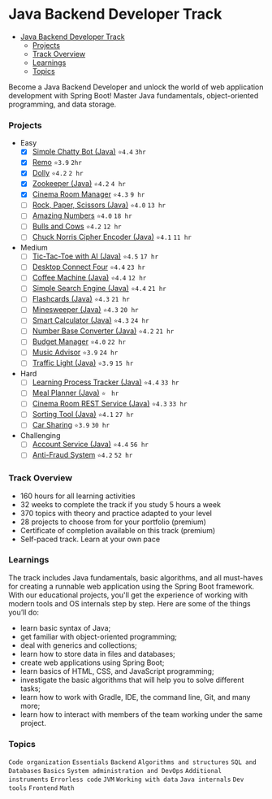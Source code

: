 # Java Backend Developer Track
- [Java Backend Developer Track](#java-backend-developer-track)
    - [Projects](#projects)
    - [Track Overview](#track-overview)
    - [Learnings](#learnings)
    - [Topics](#topics)

Become a Java Backend Developer and unlock the world of web application development with Spring Boot! Master Java fundamentals, object-oriented programming, and data storage.

### Projects
- Easy
  - [x] [Simple Chatty Bot (Java)](./ChattyBot/ChattyBot/README.md) `⭐4.4` `3hr`
  - [x] [Remo](./Remo/README.md) `⭐3.9` `2hr`
  - [x] [Dolly](./Dolly/README.md) `⭐4.2` `2 hr`
  - [x] [Zookeeper (Java)](./Zookeeper/README.md) `⭐4.2` `4 hr`
  - [x] [Cinema Room Manager](./CinemaRoomManager/README.md) `⭐4.3` `9 hr`
  - [ ] [Rock, Paper, Scissors (Java)](./RockPaperScissors/README.md) `⭐4.0` `13 hr`
  - [ ] [Amazing Numbers](./README.md) `⭐4.0` `18 hr`
  - [ ] [Bulls and Cows](./README.md) `⭐4.2` `12 hr`
  - [ ] [Chuck Norris Cipher Encoder (Java)](./README.md) `⭐4.1` `11 hr`
- Medium
  - [ ] [Tic-Tac-Toe with AI (Java)](./README.md) `⭐4.5` `17 hr`
  - [ ] [Desktop Connect Four](./README.md) `⭐4.4` `23 hr`
  - [ ] [Coffee Machine (Java)](./README.md) `⭐4.4` `12 hr`
  - [ ] [Simple Search Engine (Java)](./README.md) `⭐4.4` `21 hr`
  - [ ] [Flashcards (Java)](./README.md) `⭐4.3` `21 hr`
  - [ ] [Minesweeper (Java)](./README.md) `⭐4.3` `20 hr`
  - [ ] [Smart Calculator (Java)](./README.md) `⭐4.3` `24 hr`
  - [ ] [Number Base Converter (Java)](./README.md) `⭐4.2` `21 hr`
  - [ ] [Budget Manager](./README.md) `⭐4.0` `22 hr`
  - [ ] [Music Advisor](./README.md) `⭐3.9` `24 hr`
  - [ ] [Traffic Light (Java)](./README.md) `⭐3.9` `15 hr`
- Hard
  - [ ] [Learning Process Tracker (Java)](./README.md) `⭐4.4` `33 hr`
  - [ ] [Meal Planner (Java)](./README.md) `⭐` ` hr`
  - [ ] [Cinema Room REST Service (Java)](./README.md) `⭐4.3` `33 hr`
  - [ ] [Sorting Tool (Java)](./README.md) `⭐4.1` `27 hr`
  - [ ] [Car Sharing](./README.md) `⭐3.9` `30 hr`
- Challenging
  - [ ] [Account Service (Java)](./README.md) `⭐4.4` `56 hr`
  - [ ] [Anti-Fraud System](./README.md) `⭐4.2` `52 hr`

### Track Overview
- 160 hours for all learning activities
- 32 weeks to complete the track if you study 5 hours a week
- 370 topics with theory and practice adapted to your level
- 28 projects to choose from for your portfolio (premium)
- Certificate of completion available on this track (premium)
- Self-paced track. Learn at your own pace

### Learnings
The track includes Java fundamentals, basic algorithms, and all must-haves for creating a runnable web application using the Spring Boot framework. With our educational projects, you'll get the experience of working with modern tools and OS internals step by step. Here are some of the things you’ll do:
- learn basic syntax of Java;
- get familiar with object-oriented programming;
- deal with generics and collections;
- learn how to store data in files and databases;
- create web applications using Spring Boot;
- learn basics of HTML, CSS, and JavaScript programming;
- investigate the basic algorithms that will help you to solve different tasks;
- learn how to work with Gradle, IDE, the command line, Git, and many more;
- learn how to interact with members of the team working under the same project.

### Topics
`Code organization` `Essentials` `Backend` `Algorithms and structures` `SQL and Databases` `Basics` `System administration and DevOps` `Additional instruments` `Errorless code` `JVM` `Working with data` `Java internals` `Dev tools` `Frontend` `Math`